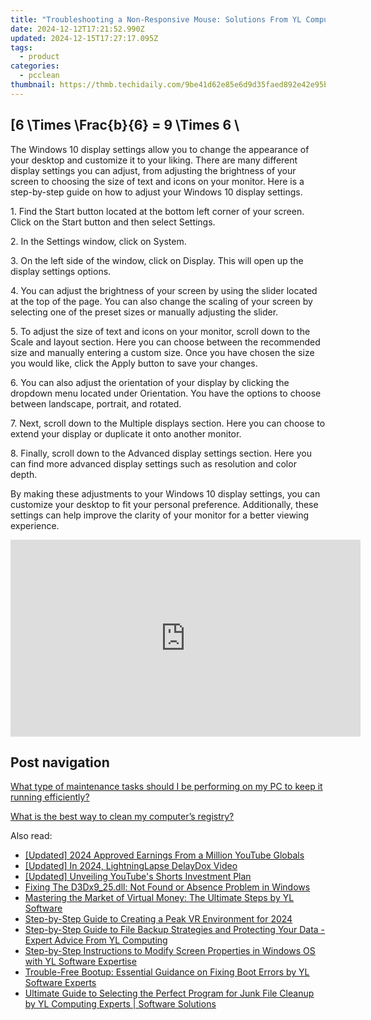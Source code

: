 ```yaml
---
title: "Troubleshooting a Non-Responsive Mouse: Solutions From YL Computing"
date: 2024-12-12T17:21:52.990Z
updated: 2024-12-15T17:27:17.095Z
tags:
  - product
categories:
  - pcclean
thumbnail: https://thmb.techidaily.com/9be41d62e85e6d9d35faed892e42e95be3740ff6798e8e9db724143c55700cdb.png
---
```


## \[6 \Times \Frac{b}{6} = 9 \Times 6 \

The Windows 10 display settings allow you to change the appearance of your desktop and customize it to your liking. There are many different display settings you can adjust, from adjusting the brightness of your screen to choosing the size of text and icons on your monitor. Here is a step-by-step guide on how to adjust your Windows 10 display settings. 

1\. Find the Start button located at the bottom left corner of your screen. Click on the Start button and then select Settings.

2\. In the Settings window, click on System.

3\. On the left side of the window, click on Display. This will open up the display settings options. 

4\. You can adjust the brightness of your screen by using the slider located at the top of the page. You can also change the scaling of your screen by selecting one of the preset sizes or manually adjusting the slider.

5\. To adjust the size of text and icons on your monitor, scroll down to the Scale and layout section. Here you can choose between the recommended size and manually entering a custom size. Once you have chosen the size you would like, click the Apply button to save your changes.

6\. You can also adjust the orientation of your display by clicking the dropdown menu located under Orientation. You have the options to choose between landscape, portrait, and rotated.

7\. Next, scroll down to the Multiple displays section. Here you can choose to extend your display or duplicate it onto another monitor.

8\. Finally, scroll down to the Advanced display settings section. Here you can find more advanced display settings such as resolution and color depth. 

By making these adjustments to your Windows 10 display settings, you can customize your desktop to fit your personal preference. Additionally, these settings can help improve the clarity of your monitor for a better viewing experience.

<!-- affiliate ads begin -->
<iframe width="560" height="315" src="https://www.youtube.com/embed/pGHmqD53gc8?si=ymgHIB6Aa7_MoUUf" title="YouTube video player" frameborder="0" allow="accelerometer; autoplay; clipboard-write; encrypted-media; gyroscope; picture-in-picture; web-share" referrerpolicy="strict-origin-when-cross-origin" allowfullscreen></iframe>
<!-- affiliate ads end -->

## Post navigation

[What type of maintenance tasks should I be performing on my PC to keep it running efficiently?](https://tools.techidaily.com/pcclean/products/)

[What is the best way to clean my computer’s registry?](https://tools.techidaily.com/pcclean/products/)

<ins class="adsbygoogle"
     style="display:block"
     data-ad-format="autorelaxed"
     data-ad-client="ca-pub-7571918770474297"
     data-ad-slot="1223367746"></ins>

<ins class="adsbygoogle"
     style="display:block"
     data-ad-client="ca-pub-7571918770474297"
     data-ad-slot="8358498916"
     data-ad-format="auto"
     data-full-width-responsive="true"></ins>

<span class="atpl-alsoreadstyle">Also read:</span>
<div><ul>
<li><a href="https://youtube-webster.techidaily.com/ed-2024-approved-earnings-from-a-million-youtube-globals/"><u>[Updated] 2024 Approved Earnings From a Million YouTube Globals</u></a></li>
<li><a href="https://screen-video-capture.techidaily.com/updated-in-2024-lightninglapse-delaydox-video/"><u>[Updated] In 2024, LightningLapse DelayDox Video</u></a></li>
<li><a href="https://facebook-record-videos.techidaily.com/updated-unveiling-youtubes-shorts-investment-plan/"><u>[Updated] Unveiling YouTube's Shorts Investment Plan</u></a></li>
<li><a href="https://techno-recovery.techidaily.com/fixing-the-d3dx925dll-not-found-or-absence-problem-in-windows/"><u>Fixing The D3Dx9_25.dll: Not Found or Absence Problem in Windows</u></a></li>
<li><a href="https://discover-amazing.techidaily.com/mastering-the-market-of-virtual-money-the-ultimate-steps-by-yl-software/"><u>Mastering the Market of Virtual Money: The Ultimate Steps by YL Software</u></a></li>
<li><a href="https://extra-support.techidaily.com/step-by-step-guide-to-creating-a-peak-vr-environment-for-2024/"><u>Step-by-Step Guide to Creating a Peak VR Environment for 2024</u></a></li>
<li><a href="https://discover-amazing.techidaily.com/step-by-step-guide-to-file-backup-strategies-and-protecting-your-data-expert-advice-from-yl-computing/"><u>Step-by-Step Guide to File Backup Strategies and Protecting Your Data - Expert Advice From YL Computing</u></a></li>
<li><a href="https://discover-amazing.techidaily.com/step-by-step-instructions-to-modify-screen-properties-in-windows-os-with-yl-software-expertise/"><u>Step-by-Step Instructions to Modify Screen Properties in Windows OS with YL Software Expertise</u></a></li>
<li><a href="https://discover-amazing.techidaily.com/trouble-free-bootup-essential-guidance-on-fixing-boot-errors-by-yl-software-experts/"><u>Trouble-Free Bootup: Essential Guidance on Fixing Boot Errors by YL Software Experts</u></a></li>
<li><a href="https://win-hot.techidaily.com/ultimate-guide-to-selecting-the-perfect-program-for-junk-file-cleanup-by-yl-computing-experts-software-solutions/"><u>Ultimate Guide to Selecting the Perfect Program for Junk File Cleanup by YL Computing Experts | Software Solutions</u></a></li>
</ul></div>

